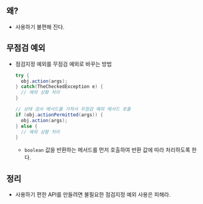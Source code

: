 ## 왜?

- 사용하기 불편해 진다.

## 무점검 예외

- 점검지정 예외를 무점검 예외로 바꾸는 방법

  ```Java
  try {
  	obj.action(args);
  } catch(TheCheckedException e) {
  	// 예외 상황 처리
  }
  
  // 상태 검사 메서드를 거쳐서 무점검 예외 메서드 호출
  if (obj.actionPermitted(args)) {
  	obj.action(args);
  } else {
  	// 예외 상황 처리
  }
  ```

  - `boolean` 값을 반환하는 메서드를 먼저 호출하여 반환 값에 따라 처리하도록 한다.

## 정리

- 사용하기 편한 API를 만들려면 불필요한 점검지정 예외 사용은 피해라.